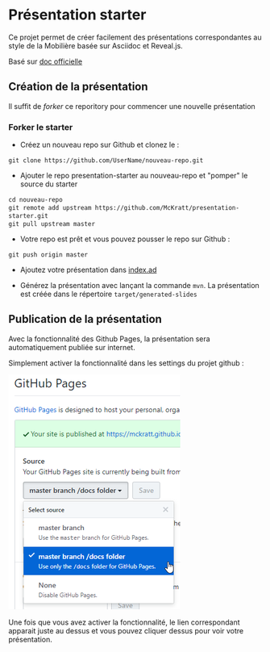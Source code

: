 # Présentation starter

Ce projet permet de créer facilement des présentations correspondantes au style de la Mobilière basée sur Asciidoc et Reveal.js.

Basé sur [doc officielle](https://github.com/asciidoctor/asciidoctor-maven-examples/blob/master/asciidoc-to-revealjs-example/pom.xml)

## Création de la présentation

Il suffit de *forker* ce reporitory pour commencer une nouvelle présentation

### Forker le starter

* Créez un nouveau repo sur Github et clonez le :
```
git clone https://github.com/UserName/nouveau-repo.git
```

* Ajouter le repo presentation-starter au nouveau-repo et "pomper" le source du starter
```
cd nouveau-repo
git remote add upstream https://github.com/McKratt/presentation-starter.git
git pull upstream master
```

* Votre repo est prêt et vous pouvez pousser le repo sur Github :
```
git push origin master
```

* Ajoutez votre présentation dans [index.ad](src/main/asciidoc/index.ad)

* Générez la présentation avec lançant la commande `mvn`. La présentation est créée dans le répertoire `target/generated-slides`

## Publication de la présentation

Avec la fonctionnalité des Github Pages, la présentation sera automatiquement publiée sur internet.

Simplement activer la fonctionnalité dans les settings du projet github :

![Enable Github Pages](images/enableGithubPage.png)

Une fois que vous avez activer la fonctionnalité, le lien correspondant apparait juste au dessus et vous pouvez cliquer dessus pour voir votre présentation.


